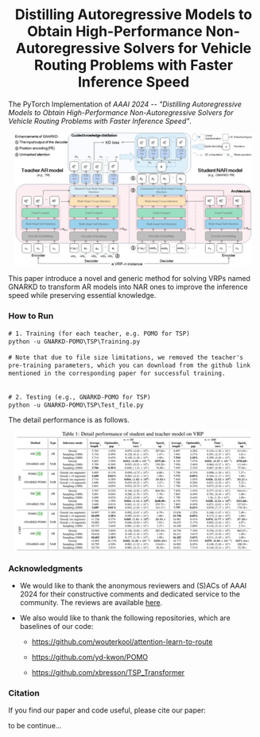 <h1 align="center"> Distilling Autoregressive Models to Obtain High-Performance Non-Autoregressive Solvers for Vehicle Routing Problems with Faster Inference Speed </h1>


The PyTorch Implementation of *AAAI 2024 -- "Distilling Autoregressive Models to Obtain High-Performance Non-Autoregressive Solvers for Vehicle Routing Problems with Faster Inference Speed"*.

<p align="center"><img src="./imgs/main.jpg" width=95%></p>

This paper introduce a novel and generic method for solving VRPs named GNARKD to transform AR models into NAR ones to improve the inference speed while preserving essential knowledge.


### How to Run


```shell
# 1. Training (for each teacher, e.g. POMO for TSP)
python -u GNARKD-POMO\TSP\Training.py

# Note that due to file size limitations, we removed the teacher's pre-training parameters, which you can download from the github link mentioned in the corresponding paper for successful training.


# 2. Testing (e.g., GNARKD-POMO for TSP)
python -u GNARKD-POMO\TSP\Test_file.py
```

The detail performance is as follows.
<p align="center"><img src="./imgs/Performance.jpg" width=95%></p>


### Acknowledgments

* We would like to thank the anonymous reviewers and (S)ACs of AAAI 2024 for their constructive comments and dedicated service to the community. The reviews are available [here](https://github.com/xybFight/GNARKD/AAAI24_Comments.pdf).

* We also would like to thank the following repositories, which are baselines of our code:

  * https://github.com/wouterkool/attention-learn-to-route

  * https://github.com/yd-kwon/POMO

  * https://github.com/xbresson/TSP_Transformer


### Citation

If you find our paper and code useful, please cite our paper:


to be continue...
